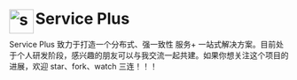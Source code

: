 <h1>
  <img src="https://tva1.sinaimg.cn/large/e6c9d24ely1h3ymi9kbkjj201q01pq2p.jpg" align="left" height="44px" alt="service plus logo"/> 
  <span>Service Plus</span>
</h1>

Service Plus 致力于打造一个分布式、强一致性 服务+ 一站式解决方案。目前处于个人研发阶段，感兴趣的朋友可以与我交流一起共建。如果你想关注这个项目的进展，欢迎 star、fork、watch 三连！！！